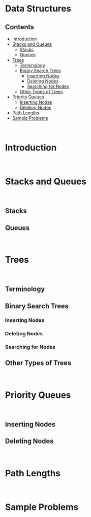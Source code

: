 # Data Structures

## Contents
- [Introduction](#introduction)
- [Stacks and Queues](#stacksandqueues)
  - [Stacks](#stacks)
  - [Queues](#queues)
- [Trees](#trees)
  - [Terminology](#terminology)
  - [Binary Search Trees](#binarysearchtrees)
    - [Inserting Nodes](#insertingnodes)
    - [Deleting Nodes](#deletingnodes)
    - [Searching for Nodes](#searchingfornodes)
  - [Other Types of Trees](#othertypesoftrees)
- [Priority Queues](#priorityqueues)
  - [Inserting Nodes](#insertingnodes)
  - [Deleting Nodes](#deletingnodes)
- [Path Lengths](#pathlengths)
- [Sample Problems](#sampleproblems)

<br>

# Introduction

<br>

# Stacks and Queues

<br>

## Stacks

## Queues

<br>

# Trees

<br>

## Terminology

## Binary Search Trees

### Inserting Nodes

### Deleting Nodes

### Searching for Nodes

## Other Types of Trees

<br>

# Priority Queues

<br>

## Inserting Nodes

## Deleting Nodes

<br>

# Path Lengths

<br>

# Sample Problems

<br>
